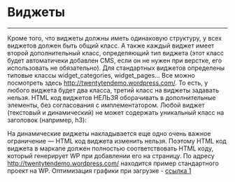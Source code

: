 # Виджеты

---

Кроме того, что виджеты должны иметь одинаковую структуру, у всех виджетов должен быть общий класс. А также каждый виджет имеет второй дополнительный класс, определяющий тип виджета (этот класс будет автоматичеки добавлен CMS, если он не нужен при верстке, его использовать не обязательно).
Для стандартных виджетов определены типовые классы widget_categories, widget_pages... Все можно посмотреть здесь http://twentytendemo.wordpress.com/. То есть, у любого виджета будет два класса, третий класс на виджеты задавать нельзя.
HTML код виджетов НЕЛЬЗЯ оборачивать в дополнительные элементы, без согласования с имплементатором.
Любой виджет (текстовый и динамический) не может содержать уникальный класс на заголовок (например, h3):

На динамические виджеты накладывается еще одно очень важное ограничение — HTML код виджета изменить нельзя. Поэтому HTML код виджета в маркапе должен полностью соответствовать HTML коду, который генерирует WP при добавлении его на страницу.
По адресу http://twentytendemo.wordpress.com/ находится пример стандартного проект на WP.
Оптимизация графики при загрузке - [ссылка 1](http://postovoy.net/luchshie-plaginy-wordpress--dlya-optimizacii-izobrazheniy.html)